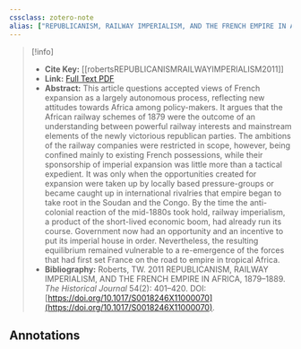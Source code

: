 ```yaml
---
cssclass: zotero-note
alias: ["REPUBLICANISM, RAILWAY IMPERIALISM, AND THE FRENCH EMPIRE IN AFRICA, 1879–1889"]
---
```


> [!info]
> - **Cite Key:** [[robertsREPUBLICANISMRAILWAYIMPERIALISM2011]]
> - **Link:** [Full Text PDF](file:///Users/kennedyelson/Zotero/storage/JS3FUZB8/Roberts%20-%202011%20-%20REPUBLICANISM,%20RAILWAY%20IMPERIALISM,%20AND%20THE%20FRENCH.pdf)
> - **Abstract:** This article questions accepted views of French expansion as a largely autonomous process, reflecting new attitudes towards Africa among policy-makers. It argues that the African railway schemes of 1879 were the outcome of an understanding between powerful railway interests and mainstream elements of the newly victorious republican parties. The ambitions of the railway companies were restricted in scope, however, being confined mainly to existing French possessions, while their sponsorship of imperial expansion was little more than a tactical expedient. It was only when the opportunities created for expansion were taken up by locally based pressure-groups or became caught up in international rivalries that empire began to take root in the Soudan and the Congo. By the time the anti-colonial reaction of the mid-1880s took hold, railway imperialism, a product of the short-lived economic boom, had already run its course. Government now had an opportunity and an incentive to put its imperial house in order. Nevertheless, the resulting equilibrium remained vulnerable to a re-emergence of the forces that had first set France on the road to empire in tropical Africa.
> - **Bibliography:** Roberts, TW. 2011 REPUBLICANISM, RAILWAY IMPERIALISM, AND THE FRENCH EMPIRE IN AFRICA, 1879–1889. _The Historical Journal_ 54(2): 401–420. DOI: [https://doi.org/10.1017/S0018246X11000070](https://doi.org/10.1017/S0018246X11000070).

## Annotations

